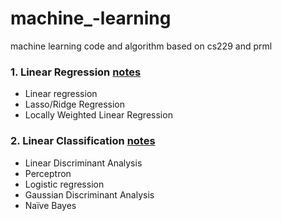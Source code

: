 # machine_-learning
machine learning code and algorithm based on cs229 and prml

### 1. Linear Regression [notes](https://github.com/JM3309/machine_-learning/blob/master/MLnotes_linear_regression.pdf)
   * Linear regression
   * Lasso/Ridge Regression
   * Locally Weighted Linear Regression

### 2. Linear Classification [notes](https://github.com/JM3309/machine_-learning/blob/master/MLnotes_linear_classification.pdf)
   * Linear Discriminant Analysis 
   * Perceptron 
   * Logistic regression
   * Gaussian Discriminant Analysis
   * Naïve Bayes 
